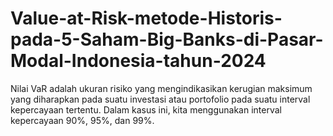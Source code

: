 # Value-at-Risk-metode-Historis-pada-5-Saham-Big-Banks-di-Pasar-Modal-Indonesia-tahun-2024
Nilai VaR adalah ukuran risiko yang mengindikasikan kerugian maksimum yang diharapkan pada suatu investasi atau portofolio pada suatu interval kepercayaan tertentu. Dalam kasus ini, kita menggunakan interval kepercayaan 90%, 95%, dan 99%.

